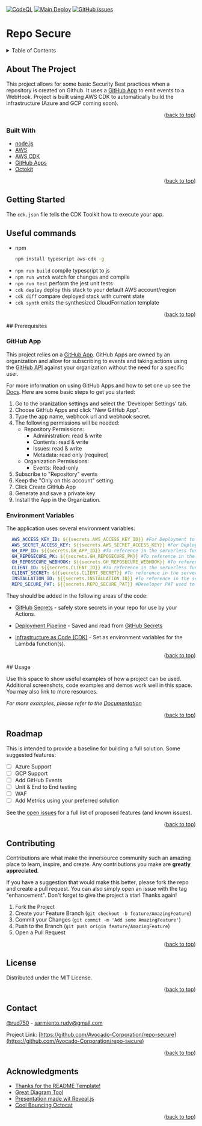  [![CodeQL](https://github.com/Avocado-Corporation/repo-secure/actions/workflows/codeql-analysis.yml/badge.svg)](https://github.com/Avocado-Corporation/repo-secure/actions/workflows/codeql-analysis.yml) [![Main Deploy](https://github.com/Avocado-Corporation/repo-secure/actions/workflows/deploy-main.yml/badge.svg)](https://github.com/Avocado-Corporation/repo-secure/actions/workflows/deploy-main.yml) [![GitHub issues](https://img.shields.io/github/issues/Avocado-Corporation/repo-secure)](https://github.com/Avocado-Corporation/repo-secure/issues)

# Repo Secure
<!-- TABLE OF CONTENTS -->
<details>
  <summary>Table of Contents</summary>
  <ol>
    <li>
      <a href="#about-the-project">About The Project</a>
      <ul>
        <li><a href="#built-with">Built With</a></li>
      </ul>
    </li>
    <li>
      <a href="#getting-started">Getting Started</a>
      <ul>
        <li><a href="#prerequisites">Prerequisites</a></li>
        <li><a href="#environment-variables">Environment Variables</a></li>
      </ul>
    </li>
    <li><a href="#usage">Usage</a></li>
    <li><a href="#roadmap">Roadmap</a></li>
    <li><a href="#contributing">Contributing</a></li>
    <li><a href="#license">License</a></li>
    <li><a href="#contact">Contact</a></li>
    <li><a href="#acknowledgments">Acknowledgments</a></li>
  </ol>
</details>



<!-- ABOUT THE PROJECT -->
## About The Project

This project allows for some basic Security Best practices when a repository is created on Github. It uses a [GitHub App](https://docs.github.com/en/developers/apps) to emit events to a WebHook. Project is built using AWS CDK to automatically build the infrastructure (Azure and GCP coming soon).

<p align="right">(<a href="#top">back to top</a>)</p>



### Built With

* [node.js](https://nodejs.dev/)
* [AWS](https://aws.amazon.com/)
* [AWS CDK](https://aws.amazon.com/cdk/)
* [GitHub Apps](https://docs.github.com/en/developers/apps)
* [Octokit](https://github.com/octokit)

<p align="right">(<a href="#top">back to top</a>)</p>



<!-- GETTING STARTED -->
## Getting Started

The `cdk.json` file tells the CDK Toolkit how to execute your app.

## Useful commands
* npm
  ```sh
  npm install typescript aws-cdk -g
  ```
  
- `npm run build` compile typescript to js
- `npm run watch` watch for changes and compile
- `npm run test` perform the jest unit tests
- `cdk deploy` deploy this stack to your default AWS account/region
- `cdk diff` compare deployed stack with current state
- `cdk synth` emits the synthesized CloudFormation template

<p align="right">(<a href="#top">back to top</a>)</p>
## Prerequisites

### GitHub App

This project relies on a [GitHub App](https://docs.github.com/en/developers/apps). GitHub Apps are owned by an organization and allow for subscribing to events and taking actions using the [GitHub API](https://docs.github.com/en/rest) against your organization without the need for a specific user.

For more information on using GitHub Apps and how to set one up see the [Docs](https://docs.github.com/en/developers/apps/building-github-apps/creating-a-github-app). 
Here are some basic steps to get you started:

 1. Go to the oranization settings and select the 'Developer Settings' tab.
 2. Choose GitHub Apps and click "New GitHub App".
 3. Type the app name, webhook url and webhook secret.
 4. The following permissions will be needed:
    - Repository Permissions:
      - Administration: read & write
      - Contents: read & write
      - Issues: read & write
      - Metadata: read only (required)
    - Organization Permissions:
      - Events: Read-only
 5. Subscribe to "Repository" events
 6. Keep the "Only on this account" setting.
 7. Click Create GitHub App
 8. Generate and save a private key
 9. Install the App in the Organization.

### Environment Variables

The application uses several environment variables:

 ```yaml
   AWS_ACCESS_KEY_ID: ${{secrets.AWS_ACCESS_KEY_ID}} #For Deployment to AWS
   AWS_SECRET_ACCESS_KEY: ${{secrets.AWS_SECRET_ACCESS_KEY}} #For Deployment to AWS
   GH_APP_ID: ${{secrets.GH_APP_ID}} #To reference in the serverless funtion. Provided by GitHub as part of the App Installation
   GH_REPOSECURE_PK: ${{secrets.GH_REPOSECURE_PK}} #To reference in the serverless funtion. Provided by GitHub as part of the App Installation.
   GH_REPOSECURE_WEBHOOK: ${{secrets.GH_REPOSECURE_WEBHOOK}} #To reference in the serverless funtion. Provided by GitHub as part of the App Installation
   CLIENT_ID: ${{secrets.CLIENT_ID}} #To reference in the serverless funtion. Provided by GitHub as part of the App Installation
   CLIENT_SECRET: ${{secrets.CLIENT_SECRET}} #To reference in the serverless funtion. Provided by GitHub as part of the App Installation
   INSTALLATION_ID: ${{secrets.INSTALLATION_ID}} #To reference in the serverless funtion. Provided by GitHub as part of the App Installation
   REPO_SECURE_PAT: ${{secrets.REPO_SECURE_PAT}} #Developer PAT used to add security alerts and automate fixes. Use a generic user.
```
They should be added in the following areas of the code:

 - [GitHub Secrets](https://docs.github.com/en/actions/security-guides/encrypted-secrets) - safely store secrets in your repo for use by your Actions.

 - [Deployment Pipeline](https://github.com/Avocado-Corporation/repo-secure/blob/main/.github/workflows/deploy-main.yml#L62) - Saved and read from [GitHub Secrets](https://docs.github.com/en/actions/security-guides/encrypted-secrets)
  
 - [Infrastructure as Code (CDK)](https://github.com/Avocado-Corporation/repo-secure/blob/main/cdk/lib/repo-secure-stack.ts#L15) - Set as environment variables for the Lambda function(s).
<p align="right">(<a href="#top">back to top</a>)</p>
<!-- USAGE EXAMPLES -->
## Usage

Use this space to show useful examples of how a project can be used. Additional screenshots, code examples and demos work well in this space. You may also link to more resources.

_For more examples, please refer to the [Documentation](https://example.com)_

<p align="right">(<a href="#top">back to top</a>)</p>



<!-- ROADMAP -->
## Roadmap
This is intended to provide a baseline for building a full solution. Some suggested features:

- [ ] Azure Support
- [ ] GCP Support
- [ ] Add GitHub Events
- [ ] Unit & End to End testing
- [ ] WAF
- [ ] Add Metrics using your preferred solution

See the [open issues](https://github.com/Avocado-Corporation/repo-secure/issues) for a full list of proposed features (and known issues).

<p align="right">(<a href="#top">back to top</a>)</p>



<!-- CONTRIBUTING -->
## Contributing

Contributions are what make the innersource community such an amazing place to learn, inspire, and create. Any contributions you make are **greatly appreciated**.

If you have a suggestion that would make this better, please fork the repo and create a pull request. You can also simply open an issue with the tag "enhancement".
Don't forget to give the project a star! Thanks again!

1. Fork the Project
2. Create your Feature Branch (`git checkout -b feature/AmazingFeature`)
3. Commit your Changes (`git commit -m 'Add some AmazingFeature'`)
4. Push to the Branch (`git push origin feature/AmazingFeature`)
5. Open a Pull Request

<p align="right">(<a href="#top">back to top</a>)</p>



<!-- LICENSE -->
## License

Distributed under the MIT License.

<p align="right">(<a href="#top">back to top</a>)</p>



<!-- CONTACT -->
## Contact

[@rud750](https://twitter.com/rudy750) - sarmiento.rudy@gmail.com

Project Link: [https://github.com/Avocado-Corporation/repo-secure](https://github.com/Avocado-Corporation/repo-secure)

<p align="right">(<a href="#top">back to top</a>)</p>



<!-- ACKNOWLEDGMENTS -->
## Acknowledgments

* [Thanks for the README Template!](https://github.com/othneildrew/Best-README-Template)
* [Great Diagram Tool](https://excalidraw.com/)
* [Presentation made wit Reveal.js](https://revealjs.com/)
* [Cool Bouncing Octocat](https://codepen.io/deren2525/pen/jJmOQa)

<p align="right">(<a href="#top">back to top</a>)</p>



<!-- MARKDOWN LINKS & IMAGES -->
<!-- https://www.markdownguide.org/basic-syntax/#reference-style-links --> 
[contributors-url]: https://github.com/Avocado-Corporation/repo-secure/graphs/contributors
[product-screenshot]: https://avatars.githubusercontent.com/in/172364?s=30&u=e15980e821323699c95aeff7a3febdca154a8ba3&v=4
